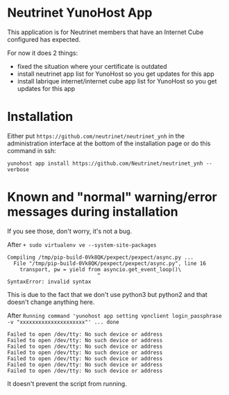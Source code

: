 # Neutrinet YunoHost App

This application is for Neutrinet members that have an Internet Cube configured has expected.

For now it does 2 things:

* fixed the situation where your certificate is outdated
* install neutrinet app list for YunoHost so you get updates for this app
* install labrique internet/internet cube app list for YunoHost so you get updates for this app

# Installation

Either put `https://github.com/neutrinet/neutrinet_ynh` in the administration interface at the bottom of the installation page or do this command in ssh:

    yunohost app install https://github.com/Neutrinet/neutrinet_ynh --verbose


# Known and "normal" warning/error messages during installation

If you see those, don't worry, it's not a bug.

After `+ sudo virtualenv ve --system-site-packages`

    Compiling /tmp/pip-build-0Vk8QK/pexpect/pexpect/async.py ...
      File "/tmp/pip-build-0Vk8QK/pexpect/pexpect/async.py", line 16
        transport, pw = yield from asyncio.get_event_loop()\
                                 ^
    SyntaxError: invalid syntax

This is due to the fact that we don't use python3 but python2 and that doesn't change anything here.

After `Running command 'yunohost app setting vpnclient login_passphrase -v "xxxxxxxxxxxxxxxxxxxxx"' ... done`

    Failed to open /dev/tty: No such device or address
    Failed to open /dev/tty: No such device or address
    Failed to open /dev/tty: No such device or address
    Failed to open /dev/tty: No such device or address
    Failed to open /dev/tty: No such device or address
    Failed to open /dev/tty: No such device or address
    Failed to open /dev/tty: No such device or address

It doesn't prevent the script from running.
